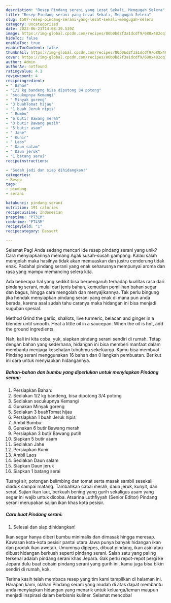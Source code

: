 ```yaml
---
description: "Resep Pindang serani yang Lezat Sekali, Mengugah Selera"
title: "Resep Pindang serani yang Lezat Sekali, Mengugah Selera"
slug: 1507-resep-pindang-serani-yang-lezat-sekali-mengugah-selera
category: Uncategorized
date: 2023-06-21T14:08:39.539Z
image: https://img-global.cpcdn.com/recipes/80b0bd2f3a1dcdf9/680x482cq70/pindang-serani-foto-resep-utama.jpg
hideToc: false
enableToc: true
enableTocContent: false
thumbnail: https://img-global.cpcdn.com/recipes/80b0bd2f3a1dcdf9/680x482cq70/pindang-serani-foto-resep-utama.jpg
cover: https://img-global.cpcdn.com/recipes/80b0bd2f3a1dcdf9/680x482cq70/pindang-serani-foto-resep-utama.jpg
author: Admin
authorAv: notfound
ratingvalue: 4.1
reviewcount: 4
recipeingredient:
- " Bahan"
- "1/2 kg bandeng bisa dipotong 34 potong"
- "secukupnya Kemangi"
- " Minyak goreng"
- "3 buahTomat hijau"
- "1 buah Jeruk nipis"
- " Bumbu"
- "6 butir Bawang merah"
- "3 butir Bawang putih"
- "5 butir asam"
- " Jahe"
- " Kunir"
- " Laos"
- " Daun salam"
- " Daun jeruk"
- "1 batang serai"
recipeinstructions:

- "Sudah jadi dan siap dihidangkan!"
categories:
- Resep
tags:
- pindang
- serani

katakunci: pindang serani 
nutrition: 191 calories
recipecuisine: Indonesian
preptime: "PT31M"
cooktime: "PT43M"
recipeyield: "1"
recipecategory: Dessert

---
```



Selamat Pagi Anda sedang mencari ide resep pindang serani yang unik? Cara menyiapkannya memang Agak susah-susah gampang. Kalau salah mengolah maka hasilnya tidak akan memuaskan dan justru cenderung tidak enak. Padahal pindang serani yang enak seharusnya mempunyai aroma dan rasa yang mampu memancing selera kita.


Ada beberapa hal yang sedikit bisa berpengaruh terhadap kualitas rasa dari pindang serani, mulai dari jenis bahan, kemudian pemilihan bahan segar dan bagus, hingga cara mengolah dan menyajikannya. Tak perlu bingung jika hendak menyiapkan pindang serani yang enak di mana pun anda berada, karena asal sudah tahu caranya maka hidangan ini bisa menjadi suguhan spesial.

Method Grind the garlic, shallots, live turmeric, belacan and ginger in a blender until smooth. Heat a little oil in a saucepan. When the oil is hot, add the ground ingredients.


Nah, kali ini kita coba, yuk, siapkan pindang serani sendiri di rumah. Tetap dengan bahan yang sederhana, hidangan ini bisa memberi manfaat dalam membantu menjaga kesehatan tubuhmu sekeluarga. Kamu bisa membuat Pindang serani menggunakan 16 bahan dan 0 langkah pembuatan. Berikut ini cara untuk menyiapkan hidangannya.

<!--inarticleads1-->

##### Bahan-bahan dan bumbu yang diperlukan untuk menyiapkan Pindang serani:

1. Persiapkan  Bahan:
1. Sediakan 1/2 kg bandeng, bisa dipotong 3/4 potong
1. Sediakan secukupnya Kemangi
1. Gunakan  Minyak goreng
1. Sediakan 3 buahTomat hijau
1. Persiapkan 1 buah Jeruk nipis
1. Ambil  Bumbu:
1. Gunakan 6 butir Bawang merah
1. Persiapkan 3 butir Bawang putih
1. Siapkan 5 butir asam
1. Sediakan  Jahe
1. Persiapkan  Kunir
1. Ambil  Laos
1. Sediakan  Daun salam
1. Siapkan  Daun jeruk
1. Siapkan 1 batang serai


Tuangi air, potongan belimbing dan tomat serta masak sambil sesekali diaduk sampai matang. Tambahkan cabai merah, daun jeruk, kunyit, dan serai. Sajian ikan laut, berkuah bening yang gurih sekaligus asam yang segar ini wajib untuk dicoba. Atsarina Luthfiyyah (Senior Editor) Pindang serani merupakan sajian ikan khas kota pesisir. 

<!--inarticleads2-->

##### Cara buat Pindang serani:


1. Selesai dan siap dihidangkan!

Ikan segar hanya diberi bumbu minimalis dan dimasak hingga meresap. Kawasan kota-kota pesisir pantai utara Jawa punya banyak hidangan ikan dan produk ikan awetan. Umumnya dipepes, dibuat pindang, ikan asin atau dibuat hidangan berkuah seperti pindang serani. Salah satu yang paling terkenal adalah pindang serani khas Jepara. Gak perlu repot-repot pergi ke Jepara dulu buat cobain pindang serani yang gurih ini, kamu juga bisa bikin sendiri di rumah, kok. 

Terima kasih telah membaca resep yang tim kami tampilkan di halaman ini. Harapan kami, olahan Pindang serani yang mudah di atas dapat membantu anda menyiapkan hidangan yang menarik untuk keluarga/teman maupun menjadi inspirasi dalam berbisnis kuliner. Selamat mencoba!
